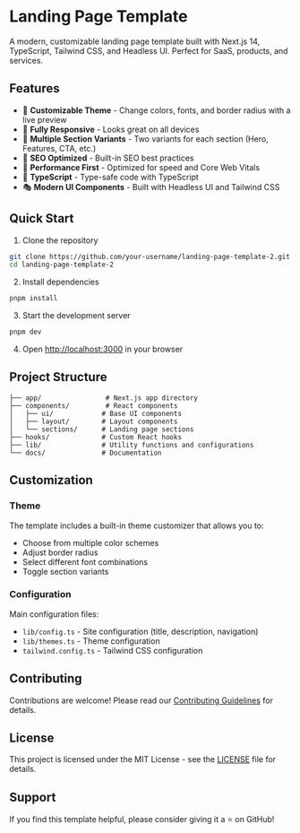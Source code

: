 # Landing Page Template

A modern, customizable landing page template built with Next.js 14, TypeScript, Tailwind CSS, and Headless UI. Perfect for SaaS, products, and services.

## Features

- 🎨 **Customizable Theme** - Change colors, fonts, and border radius with a live preview
- 📱 **Fully Responsive** - Looks great on all devices
- 🔄 **Multiple Section Variants** - Two variants for each section (Hero, Features, CTA, etc.)
- 🎯 **SEO Optimized** - Built-in SEO best practices
- 🚀 **Performance First** - Optimized for speed and Core Web Vitals
- 📝 **TypeScript** - Type-safe code with TypeScript
- 🎭 **Modern UI Components** - Built with Headless UI and Tailwind CSS

## Quick Start

1. Clone the repository
```bash
git clone https://github.com/your-username/landing-page-template-2.git
cd landing-page-template-2
```

2. Install dependencies
```bash
pnpm install
```

3. Start the development server
```bash
pnpm dev
```

4. Open [http://localhost:3000](http://localhost:3000) in your browser

## Project Structure

```
├── app/                # Next.js app directory
├── components/         # React components
│   ├── ui/            # Base UI components
│   ├── layout/        # Layout components
│   └── sections/      # Landing page sections
├── hooks/             # Custom React hooks
├── lib/               # Utility functions and configurations
└── docs/              # Documentation
```

## Customization

### Theme

The template includes a built-in theme customizer that allows you to:
- Choose from multiple color schemes
- Adjust border radius
- Select different font combinations
- Toggle section variants

### Configuration

Main configuration files:
- `lib/config.ts` - Site configuration (title, description, navigation)
- `lib/themes.ts` - Theme configuration
- `tailwind.config.ts` - Tailwind CSS configuration

## Contributing

Contributions are welcome! Please read our [Contributing Guidelines](docs/CONTRIBUTING.md) for details.

## License

This project is licensed under the MIT License - see the [LICENSE](LICENSE) file for details.

## Support

If you find this template helpful, please consider giving it a ⭐️ on GitHub!
